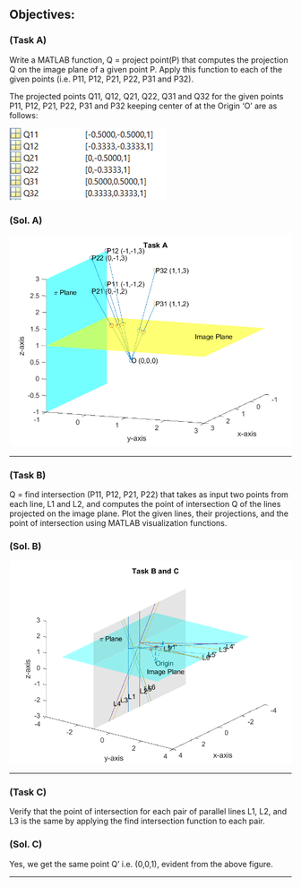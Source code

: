 ## Objectives:

### (Task A)	

Write a MATLAB function, Q = project point(P) that computes the projection Q on the image plane of a given point P.
Apply this function to each of the given points (i.e. P11, P12, P21, P22, P31 and P32).
    
The projected points Q11, Q12, Q21, Q22, Q31 and Q32 for the given points P11, P12, P21, P22, P31 and P32 keeping center of at the Origin ‘O’ are as follows:

![points](images/Picture0.png)

### (Sol. A)

![Task A](images/Picture1.png)

-------------------------------------------------------------------------------------------------------------------------------------------

### (Task B)	

Q = find intersection (P11, P12, P21, P22) that takes as input two points from each line, L1 and L2, and computes the point of intersection Q of the lines projected on the image plane. 
Plot the given lines, their projections, and the point of intersection using MATLAB visualization functions.

### (Sol. B)

![Task B](images/Picture3.png)

-------------------------------------------------------------------------------------------------------------------------------------------

### (Task C) 

Verify that the point of intersection for each pair of parallel lines L1, L2, and L3 is the same by applying the find intersection function to each pair.

### (Sol. C)

Yes, we get the same point Q’ i.e. (0,0,1), evident from the above figure.

-------------------------------------------------------------------------------------------------------------------------------------------
